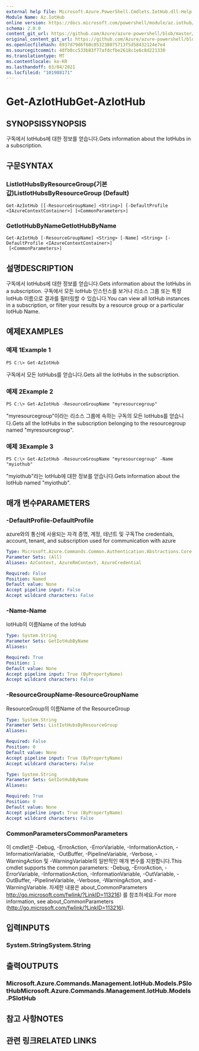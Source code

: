 ```yaml
---
external help file: Microsoft.Azure.PowerShell.Cmdlets.IotHub.dll-Help.xml
Module Name: Az.IotHub
online version: https://docs.microsoft.com/powershell/module/az.iothub/get-aziothub
schema: 2.0.0
content_git_url: https://github.com/Azure/azure-powershell/blob/master/src/IotHub/IotHub/help/Get-AzIotHub.md
original_content_git_url: https://github.com/Azure/azure-powershell/blob/master/src/IotHub/IotHub/help/Get-AzIotHub.md
ms.openlocfilehash: 6937d79d6f60c053238075713f5d58432124e7e4
ms.sourcegitcommit: 4dfb0cc533b83f77afdcfbe2618c1e6c8d221330
ms.translationtype: MT
ms.contentlocale: ko-KR
ms.lasthandoff: 03/04/2021
ms.locfileid: "101988171"
---
```

# <span data-ttu-id="593df-101">Get-AzIotHub</span><span class="sxs-lookup"><span data-stu-id="593df-101">Get-AzIotHub</span></span>

## <span data-ttu-id="593df-102">SYNOPSIS</span><span class="sxs-lookup"><span data-stu-id="593df-102">SYNOPSIS</span></span>
<span data-ttu-id="593df-103">구독에서 IotHubs에 대한 정보를 얻습니다.</span><span class="sxs-lookup"><span data-stu-id="593df-103">Gets information about the IotHubs in a subscription.</span></span>

## <span data-ttu-id="593df-104">구문</span><span class="sxs-lookup"><span data-stu-id="593df-104">SYNTAX</span></span>

### <span data-ttu-id="593df-105">ListIotHubsByResourceGroup(기본값)</span><span class="sxs-lookup"><span data-stu-id="593df-105">ListIotHubsByResourceGroup (Default)</span></span>
```
Get-AzIotHub [[-ResourceGroupName] <String>] [-DefaultProfile <IAzureContextContainer>] [<CommonParameters>]
```

### <span data-ttu-id="593df-106">GetIotHubByName</span><span class="sxs-lookup"><span data-stu-id="593df-106">GetIotHubByName</span></span>
```
Get-AzIotHub [-ResourceGroupName] <String> [-Name] <String> [-DefaultProfile <IAzureContextContainer>]
 [<CommonParameters>]
```

## <span data-ttu-id="593df-107">설명</span><span class="sxs-lookup"><span data-stu-id="593df-107">DESCRIPTION</span></span>
<span data-ttu-id="593df-108">구독에서 IotHubs에 대한 정보를 얻습니다.</span><span class="sxs-lookup"><span data-stu-id="593df-108">Gets information about the IotHubs in a subscription.</span></span>
<span data-ttu-id="593df-109">구독에서 모든 IotHub 인스턴스를 보거나 리소스 그룹 또는 특정 IotHub 이름으로 결과를 필터링할 수 있습니다.</span><span class="sxs-lookup"><span data-stu-id="593df-109">You can view all IotHub instances in a subscription, or filter your results by a resource group or a particular IotHub Name.</span></span>

## <span data-ttu-id="593df-110">예제</span><span class="sxs-lookup"><span data-stu-id="593df-110">EXAMPLES</span></span>

### <span data-ttu-id="593df-111">예제 1</span><span class="sxs-lookup"><span data-stu-id="593df-111">Example 1</span></span>
```
PS C:\> Get-AzIotHub
```

<span data-ttu-id="593df-112">구독에서 모든 IotHubs를 얻습니다.</span><span class="sxs-lookup"><span data-stu-id="593df-112">Gets all the IotHubs in the subscription.</span></span>

### <span data-ttu-id="593df-113">예제 2</span><span class="sxs-lookup"><span data-stu-id="593df-113">Example 2</span></span>
```
PS C:\> Get-AzIotHub -ResourceGroupName "myresourcegroup"
```

<span data-ttu-id="593df-114">"myresourcegroup"이라는 리소스 그룹에 속하는 구독의 모든 IotHubs를 얻습니다.</span><span class="sxs-lookup"><span data-stu-id="593df-114">Gets all the IotHubs in the subscription belonging to the resourcegroup named "myresourcegroup".</span></span>

### <span data-ttu-id="593df-115">예제 3</span><span class="sxs-lookup"><span data-stu-id="593df-115">Example 3</span></span>
```
PS C:\> Get-AzIotHub -ResourceGroupName "myresourcegroup" -Name "myiothub"
```

<span data-ttu-id="593df-116">"myiothub"라는 IotHub에 대한 정보를 얻습니다.</span><span class="sxs-lookup"><span data-stu-id="593df-116">Gets information about the IotHub named "myiothub".</span></span>

## <span data-ttu-id="593df-117">매개 변수</span><span class="sxs-lookup"><span data-stu-id="593df-117">PARAMETERS</span></span>

### <span data-ttu-id="593df-118">-DefaultProfile</span><span class="sxs-lookup"><span data-stu-id="593df-118">-DefaultProfile</span></span>
<span data-ttu-id="593df-119">azure와의 통신에 사용되는 자격 증명, 계정, 테넌트 및 구독</span><span class="sxs-lookup"><span data-stu-id="593df-119">The credentials, account, tenant, and subscription used for communication with azure</span></span>

```yaml
Type: Microsoft.Azure.Commands.Common.Authentication.Abstractions.Core.IAzureContextContainer
Parameter Sets: (All)
Aliases: AzContext, AzureRmContext, AzureCredential

Required: False
Position: Named
Default value: None
Accept pipeline input: False
Accept wildcard characters: False
```

### <span data-ttu-id="593df-120">-Name</span><span class="sxs-lookup"><span data-stu-id="593df-120">-Name</span></span>
<span data-ttu-id="593df-121">IotHub의 이름</span><span class="sxs-lookup"><span data-stu-id="593df-121">Name of the IotHub</span></span>

```yaml
Type: System.String
Parameter Sets: GetIotHubByName
Aliases:

Required: True
Position: 1
Default value: None
Accept pipeline input: True (ByPropertyName)
Accept wildcard characters: False
```

### <span data-ttu-id="593df-122">-ResourceGroupName</span><span class="sxs-lookup"><span data-stu-id="593df-122">-ResourceGroupName</span></span>
<span data-ttu-id="593df-123">ResourceGroup의 이름</span><span class="sxs-lookup"><span data-stu-id="593df-123">Name of the ResourceGroup</span></span>

```yaml
Type: System.String
Parameter Sets: ListIotHubsByResourceGroup
Aliases:

Required: False
Position: 0
Default value: None
Accept pipeline input: True (ByPropertyName)
Accept wildcard characters: False
```

```yaml
Type: System.String
Parameter Sets: GetIotHubByName
Aliases:

Required: True
Position: 0
Default value: None
Accept pipeline input: True (ByPropertyName)
Accept wildcard characters: False
```

### <span data-ttu-id="593df-124">CommonParameters</span><span class="sxs-lookup"><span data-stu-id="593df-124">CommonParameters</span></span>
<span data-ttu-id="593df-125">이 cmdlet은 -Debug, -ErrorAction, -ErrorVariable, -InformationAction, -InformationVariable, -OutBuffer, -PipelineVariable, -Verbose, -WarningAction 및 -WarningVariable의 일반적인 매개 변수를 지원합니다.</span><span class="sxs-lookup"><span data-stu-id="593df-125">This cmdlet supports the common parameters: -Debug, -ErrorAction, -ErrorVariable, -InformationAction, -InformationVariable, -OutVariable, -OutBuffer, -PipelineVariable, -Verbose, -WarningAction, and -WarningVariable.</span></span> <span data-ttu-id="593df-126">자세한 내용은 about_CommonParameters http://go.microsoft.com/fwlink/?LinkID=113216) 를 참조하세요.</span><span class="sxs-lookup"><span data-stu-id="593df-126">For more information, see about_CommonParameters (http://go.microsoft.com/fwlink/?LinkID=113216).</span></span>

## <span data-ttu-id="593df-127">입력</span><span class="sxs-lookup"><span data-stu-id="593df-127">INPUTS</span></span>

### <span data-ttu-id="593df-128">System.String</span><span class="sxs-lookup"><span data-stu-id="593df-128">System.String</span></span>

## <span data-ttu-id="593df-129">출력</span><span class="sxs-lookup"><span data-stu-id="593df-129">OUTPUTS</span></span>

### <span data-ttu-id="593df-130">Microsoft.Azure.Commands.Management.IotHub.Models.PSIotHub</span><span class="sxs-lookup"><span data-stu-id="593df-130">Microsoft.Azure.Commands.Management.IotHub.Models.PSIotHub</span></span>

## <span data-ttu-id="593df-131">참고 사항</span><span class="sxs-lookup"><span data-stu-id="593df-131">NOTES</span></span>

## <span data-ttu-id="593df-132">관련 링크</span><span class="sxs-lookup"><span data-stu-id="593df-132">RELATED LINKS</span></span>
